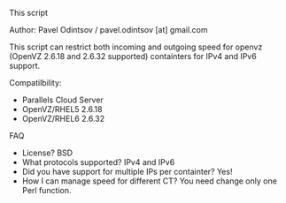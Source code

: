 This script


Author: Pavel Odintsov / pavel.odintsov [at] gmail.com

This script can restrict both incoming and outgoing speed for openvz (OpenVZ 2.6.18 and 2.6.32 supported) containters for IPv4 and IPv6 support.

Compatilbility:
* Parallels Cloud Server
* OpenVZ/RHEL5 2.6.18
* OpenVZ/RHEL6 2.6.32


FAQ
* License? BSD
* What protocols supported? IPv4 and IPv6
* Did you have support for multiple IPs per containter? Yes!
* How I can manage speed for different CT? You need change only one Perl function.

